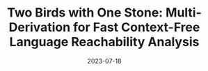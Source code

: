 ---
title: "Two Birds with One Stone: Multi-Derivation for Fast Context-Free Language Reachability Analysis"
collection: publications
permalink: /publication/PEARL
date: 2023-07-18
venue: 'ASE'
paperurl: 'http://lujiefsi.github.io/files/papers/PEARL.pdf'
authors: 'Chenghang Shi , Haofeng Li , Yulei Sui , Jie Lu, Lian Li, Jingling Xue'
---